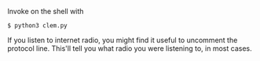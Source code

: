 Invoke on the shell with
```
$ python3 clem.py
```

If you listen to internet radio, you might find it useful to uncomment the protocol line. This'll tell you what radio you were listening to, in most cases.
